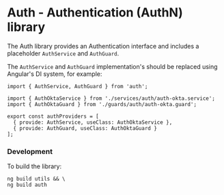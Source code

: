 # Auth - Authentication (AuthN) library

The Auth library provides an Authentication interface and includes a placeholder `AuthService` and `AuthGuard`.

The `AuthService` and `AuthGuard` implementation's should be replaced using Angular's DI system, for example:

```
import { AuthService, AuthGuard } from 'auth';

import { AuthOktaService } from './services/auth/auth-okta.service';
import { AuthOktaGuard } from './guards/auth/auth-okta.guard';

export const authProviders = [
  { provide: AuthService, useClass: AuthOktaService },
  { provide: AuthGuard, useClass: AuthOktaGuard }
];
```

### Development

To build the library:

```
ng build utils && \
ng build auth
```

